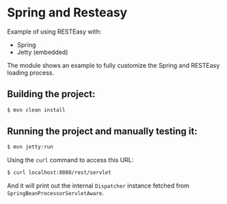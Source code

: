 Spring and Resteasy
===================
Example of using RESTEasy with:
- Spring
- Jetty (embedded)

The module shows an example to fully customize the Spring and RESTEasy loading process.

Building the project:
-------------------------

```bash
$ mvn clean install
```

Running the project and manually testing it:
-------------------------

```bash
$ mvn jetty:run
```

Using the `curl` command to access this URL:

```bash
$ curl localhost:8080/rest/servlet
```

And it will print out the internal `Dispatcher` instance fetched from `SpringBeanProcessorServletAware`.
